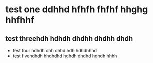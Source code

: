 # test one ddhhd hfhfh fhfhf hhghg hhfhhf
## test threehdh hdhdh dhdhh dhdhh dhdh
- test four hdhdh dhh dhhd hdh hdhdhhhd 
- test fivehdhdh hhdhdhd hdhdh dhdhd hdhdh hhhh
